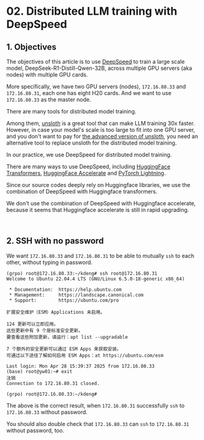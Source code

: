 # 02. Distributed LLM training with DeepSpeed 

## 1. Objectives

The objectives of this article is to use [DeepSpeed](https://github.com/deepspeedai/DeepSpeed)
to train a large scale model, DeepSeek-R1-Distill-Qwen-32B, 
across multiple GPU servers (aka nodes) with multiple GPU cards. 

More specifically, we have two GPU servers (nodes), `172.16.80.33` and `172.16.80.31`, 
each one has eight H20 cards. And we want to use `172.16.80.33` as the master node. 

There are many tools for distributed model training. 

Among them, [unsloth](https://unsloth.ai/introducing) is a great tool that can make LLM training 30x faster. 
However, in case your model's scale is too large to fit into one GPU server, and you don't want to pay 
for [the advanced version of unsloth](https://unsloth.ai/pricing), 
you need an alternative tool to replace unsloth for the distributed model training. 

In our practice, we use DeepSpeed for distributed model training. 

There are many ways to use DeepSpeed, including
[HuggingFace Transformers](https://huggingface.co/docs/transformers/en/deepspeed), 
[HuggingFace Accelerate](https://huggingface.co/docs/accelerate/en/usage_guides/deepspeed) 
and [PyTorch Lightning](https://lightning.ai/docs/pytorch/stable/advanced/model_parallel/deepspeed.html).

Since our source codes deeply rely on Huggingface libraries, 
we use the combination of DeepSpeed with Huggingface transformers. 

We don't use the combination of DeepSpeed with Huggingface accelerate, 
because it seems that Huggingface accelerate is still in rapid upgrading. 


&nbsp;
## 2. SSH with no password

We want `172.16.80.33` and `172.16.80.31` to be able to mutually `ssh` to each other, 
without typing in password. 

~~~
(grpo) root@172.16.80.33:~/kdeng# ssh root@172.16.80.31
Welcome to Ubuntu 22.04.4 LTS (GNU/Linux 6.5.0-18-generic x86_64)

 * Documentation:  https://help.ubuntu.com
 * Management:     https://landscape.canonical.com
 * Support:        https://ubuntu.com/pro

扩展安全维护（ESM）Applications 未启用。

124 更新可以立即应用。
这些更新中有 9 个是标准安全更新。
要查看这些附加更新，请运行：apt list --upgradable

7 个额外的安全更新可以通过 ESM Apps 来获取安装。
可通过以下途径了解如何启用 ESM Apps：at https://ubuntu.com/esm

Last login: Mon Apr 28 15:39:37 2025 from 172.16.80.33
(base) root@yw01:~# exit
注销
Connection to 172.16.80.31 closed.

(grpo) root@172.16.80.33:~/kdeng# 
~~~

The above is the correct result, when `172.16.80.31` successfully `ssh` to `172.16.80.33` without password. 

You should also double check that `172.16.80.33` can `ssh` to `172.16.80.31` without password, too. 




